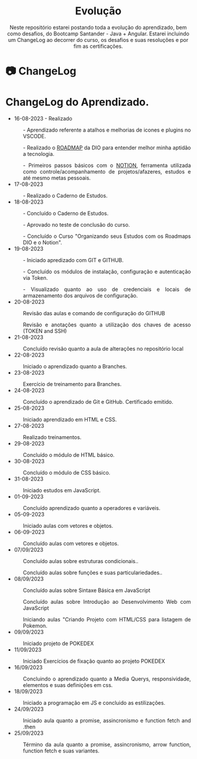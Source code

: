 <h1 align="center">
<br>
  Evolução
<br>
</h1>

<p align="center">Neste repositório estarei postando toda a evolução do aprendizado, bem como desafios, do Bootcamp Santander - Java +  Angular. Estarei incluindo um ChangeLog ao decorrer do curso, os desafios e suas resoluções e por fim as certificações. </p>

# 📷 ChangeLog

<div align="justify" >
<h1>ChangeLog do Aprendizado.</h1>
    <ul>
        <li>16-08-2023 - Realizado</li>
        <ol>- Aprendizado referente a atalhos e melhorias de icones e plugins no VSCODE.</ol>
        <ol>- Realizado o <a href="https://digitalinnovationone.github.io/roadmaps/" target="_blank" rel="ROADMAP DIO">ROADMAP</a> da DIO para entender melhor minha aptidão a tecnologia.</ol>
        <ol>- Primeiros passos básicos com o <a href="http://www.notion.so/" target="_blank" rel="Notion">NOTION</a>, ferramenta utilizada como controle/acompanhamento de projetos/afazeres, estudos e até mesmo metas pessoais.</ol>
        <li>17-08-2023</li>
        <ol>- Realizado o Caderno de Estudos.</ol>
        <li>18-08-2023</li>
        <ol>- Concluído o Caderno de Estudos.</ol>
        <ol>- Aprovado no teste de conclusão do curso.</ol>
        <ol>- Concluído o Curso "Organizando seus Estudos com os Roadmaps DIO e o Notion".</ol>
        <li>19-08-2023</li>
        <ol>- Iniciado apredizado com GIT e GITHUB.</ol>
        <ol>- Concluído os módulos de instalação, configuração e autenticação via Token.</ol>
        <ol>- Visualizado quanto ao uso de credenciais e locais de armazenamento dos arquivos de configuração.</ol>
        <li>20-08-2023</li>
        <ol>Revisão das aulas e comando de configuração do GITHUB</ol>
        <ol>Revisão e anotações quanto a utilização dos chaves de acesso (TOKEN and SSH)</ol>
        <li>21-08-2023</li>
        <ol>Concluído revisão quanto a aula de alterações no repositório local</ol>
        <li>22-08-2023</li>
        <ol>Iniciado o aprendizado quanto a Branches.</ol>
        <li>23-08-2023</li>
        <ol>Exercício de treinamento para Branches.</ol>
        <li>24-08-2023</li>
        <ol>Concluído o aprendizado de Git e GitHub. Certificado emitido.</ol>
        <li>25-08-2023</li>
        <ol>Iniciado aprendizado em HTML e CSS.</ol>
        <li>27-08-2023</li>
        <ol>Realizado treinamentos.</ol>
        <li>29-08-2023</li>
        <ol>Concluído o módulo de HTML básico.</ol>
        <li>30-08-2023</li>
        <ol>Concluído o módulo de CSS básico.</ol>
        <li>31-08-2023</li>
        <ol>Iniciado estudos em JavaScript.</ol>
        <li>01-09-2023</li>
        <ol>Concluído aprendizado quanto a operadores e variáveis.</ol>
        <li>05-09-2023</li>
        <ol>Iniciado aulas com vetores e objetos.</ol>
        <li>06-09-2023</li>
        <ol>Concluído aulas com vetores e objetos.</ol>
        <li>07/09/2023</li>
        <ol>Concluído aulas sobre estruturas condicionais..</ol>
        <ol>Concluído aulas sobre funções e suas particulariedades..</ol>
        <li>08/09/2023</li>
        <ol>Concluído aulas sobre Sintaxe Básica em JavaScript</ol>
        <ol>Concluído aulas sobre Introdução ao Desenvolvimento Web com JavaScript</ol>
        <ol>Iniciando aulas "Criando Projeto com HTML/CSS para listagem de Pokemon.</ol>
        <li>09/09/2023</li>
        <ol>Iniciado projeto de POKEDEX</ol>
        <li>11/09/2023</li>
        <ol>Iniciado Exercícios de fixação quanto ao projeto POKEDEX</ol>
        <li>16/09/2023</li>
        <ol>Concluindo o aprendizado quanto a Media Querys, responsividade, elementos e suas definições em css.</ol>
        <li>18/09/2023</li>
        <ol>Iniciado a programação em JS e concluido as estilizações.</ol>
        <li>24/09/2023</li>
        <ol>Iniciado aula quanto a promise, assincronismo e function fetch and .then</ol>
        <li>25/09/2023</li>
        <ol>Término da aula quanto a promise, assincronismo, arrow function, function fetch e suas variantes.</ol>
    </ul>
</div>